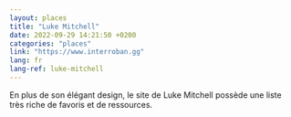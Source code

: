 ```yaml
---
layout: places
title: "Luke Mitchell"
date: 2022-09-29 14:21:50 +0200
categories: "places"
link: "https://www.interroban.gg"
lang: fr
lang-ref: luke-mitchell
---
```

En plus de son élégant design, le site de Luke Mitchell possède une liste très riche de favoris et de ressources.

